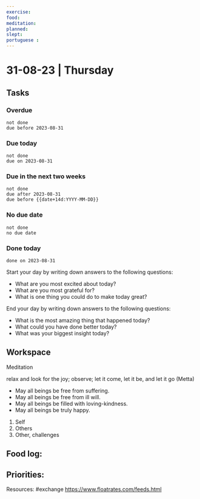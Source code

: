 ```yaml
---
exercise: 
food:
meditation:
planned:
slept:
portuguese :
---
```


# 31-08-23 | Thursday

## Tasks
### Overdue
```tasks
not done
due before 2023-08-31
```

### Due today
```tasks
not done
due on 2023-08-31
```

### Due in the next two weeks
```tasks
not done
due after 2023-08-31
due before {{date+14d:YYYY-MM-DD}}
```

### No due date
```tasks
not done
no due date
```

### Done today
```tasks
done on 2023-08-31
```


Start your day by writing down answers to the following questions:

- What are you most excited about today? 
- What are you most grateful for? 
- What is one thing you could do to make today great?  

End your day by writing down answers to the following questions: 

- What is the most amazing thing that happened today? 
- What could you have done better today? 
- What was your biggest insight today?

## Workspace

Meditation 

relax and look for the joy; observe; let it come, let it be, and let it go
(Metta)
-   May all beings be free from suffering.
-   May all beings be free from ill will.
-   May all beings be filled with loving-kindness.
-   May all beings be truly happy.

1. Self
2. Others
3. Other, challenges

Food log:
- 

Priorities:
- 

Resources:
#exchange 
https://www.floatrates.com/feeds.html
